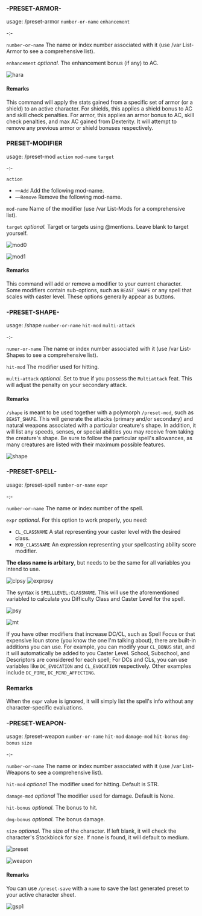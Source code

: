 ### **-PRESET-ARMOR-**

usage: /preset-armor `number-or-name` `enhancement`

-:-

`number-or-name` The name or index number associated with it (use /var List-Armor to see a comprehensive list).

`enhancement` *optional.* The enhancement bonus (if any) to AC.

![hara](https://user-images.githubusercontent.com/10622391/192118521-60e4c411-a50b-49dd-8793-9ffb6e9bf74d.jpg)

#### Remarks
This command will apply the stats gained from a specific set of armor (or a shield) to an active character. For shields, this applies a shield bonus to AC and skill check penalties. For armor, this applies an armor bonus to AC, skill check penalties, and max AC gained from Dexterity. It will attempt to remove any previous armor or shield bonuses respectively.


### **PRESET-MODIFIER**

usage: /preset-mod `action` `mod-name` `target`

-:-

`action`

 - —`Add` Add the following mod-name.
 - —`Remove` Remove the following mod-name.

`mod-name` Name of the modifier (use /var List-Mods for a comprehensive list).

`target` *optional.* Target or targets using @mentions. Leave blank to target yourself.

![mod0](https://user-images.githubusercontent.com/10622391/192043634-72ca55d6-5a9d-4936-8356-7eedff008113.jpg)

![mod1](https://user-images.githubusercontent.com/10622391/192043649-46aa7dcc-0f48-4c53-b1a5-5d4198febdc4.jpg)


#### Remarks
This command will add or remove a modifier to your current character. Some modifiers contain sub-options, such as `BEAST_SHAPE` or any spell that scales with caster level. These options generally appear as buttons.



### **-PRESET-SHAPE-**

usage: /shape `number-or-name` `hit-mod` `multi-attack`

-:-

`numer-or-name` The name or index number associated with it (use /var List-Shapes to see a comprehensive list).
 
`hit-mod` The modifier used for hitting.

`multi-attack` *optional.* Set to true if you possess the `Multiattack` feat. This will adjust the penalty on your secondary attack.
 
#### Remarks
`/shape` is meant to be used together with a polymorph `/preset-mod`, such as `BEAST_SHAPE`. This will generate the attacks (primary and/or secondary) and natural weapons associated with a particular creature's shape. In addition, it will list any speeds, senses, or special abilities you may receive from taking the creature's shape. Be sure to follow the particular spell's allowances, as many creatures are listed with their maximum possible features.

![shape](https://user-images.githubusercontent.com/10622391/192065898-00161ce4-7775-4b49-b7bf-34c11d8631d3.jpg)


### **-PRESET-SPELL-**

usage: /preset-spell `number-or-name` `expr`

-:-

`number-or-name` The name or index number of the spell.

`expr` *optional.*  For this option to work properly, you need: 
 - `CL_CLASSNAME` A stat representing your caster level with the desired class.
 - `MOD_CLASSNAME` An expression representing your spellcasting ability score modifier.

**The class name is arbitary**, but needs to be the same for all variables you intend to use.

![clpsy](https://user-images.githubusercontent.com/10622391/193384381-c62a8e75-21e6-4557-b5ec-495258ff8060.jpg)
![exprpsy](https://user-images.githubusercontent.com/10622391/193384422-1a2db1f8-2dc6-493d-83b8-2de25c8c8f86.jpg)

The syntax is `SPELLLEVEL:CLASSNAME`. This will use the aforementioned variabled to calculate you Difficulty Class and Caster Level for the spell.
 
![psy](https://user-images.githubusercontent.com/10622391/193386057-bf25a232-12b3-4eed-a4cb-754ec334422e.jpg)

![mt](https://user-images.githubusercontent.com/10622391/193384050-16149f05-4a81-4bc4-8992-1a82da112e45.jpg)

If you have other modifiers that increase DC/CL, such as Spell Focus or that expensive Ioun stone (you know the one I'm talking about), there are built-in additions you can use. For example, you can modify your `CL_BONUS` stat, and it will automatically be added to you Caster Level. School, Subschool, and Descriptors are considered for each spell; For DCs and CLs, you can use variables like `DC_EVOCATION` and `CL_EVOCATION` respectively. Other examples include `DC_FIRE`, `DC_MIND_AFFECTING`.

### Remarks

When the `expr` value is ignored, it will simply list the spell's info without any character-specific evaluations.


### **-PRESET-WEAPON-**

usage: /preset-weapon `number-or-name` `hit-mod` `damage-mod` `hit-bonus` `dmg-bonus` `size`

-:-

`number-or-name` The name or index number associated with it (use /var List-Weapons to see a comprehensive list).

`hit-mod` *optional* The modifier used for hitting. Default is STR.

`damage-mod` *optional* The modifier used for damage. Default is None.

`hit-bonus` *optional.* The bonus to hit.

`dmg-bonus` *optional.* The bonus damage.

`size` *optional.* The size of the character. If left blank, it will check the character's Stackblock for size. If none is found, it will default to medium.


![preset](https://user-images.githubusercontent.com/10622391/192030455-2149b615-ea3f-4663-b55d-5d8a56846b8f.jpg)

![weapon](https://user-images.githubusercontent.com/10622391/192163817-021abd3f-c883-40d6-a021-751cd17c653e.jpg)


#### Remarks
You can use `/preset-save` with a `name` to save the last generated preset to your active character sheet.

![gsp1](https://user-images.githubusercontent.com/10622391/193103489-75e9736b-2517-4b50-8d4e-1587e9daaa77.jpg)


